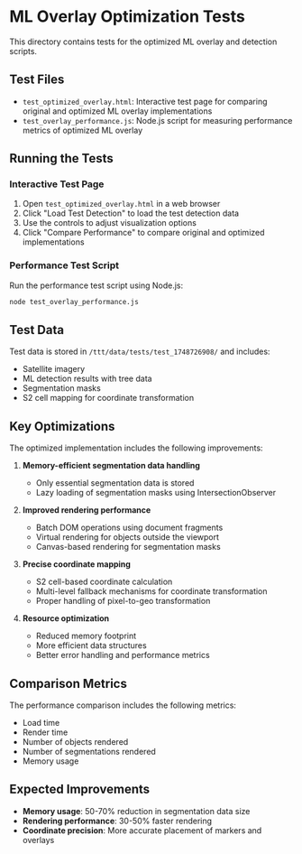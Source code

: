 # ML Overlay Optimization Tests

This directory contains tests for the optimized ML overlay and detection scripts.

## Test Files

- `test_optimized_overlay.html`: Interactive test page for comparing original and optimized ML overlay implementations
- `test_overlay_performance.js`: Node.js script for measuring performance metrics of optimized ML overlay

## Running the Tests

### Interactive Test Page

1. Open `test_optimized_overlay.html` in a web browser
2. Click "Load Test Detection" to load the test detection data
3. Use the controls to adjust visualization options
4. Click "Compare Performance" to compare original and optimized implementations

### Performance Test Script

Run the performance test script using Node.js:

```bash
node test_overlay_performance.js
```

## Test Data

Test data is stored in `/ttt/data/tests/test_1748726908/` and includes:

- Satellite imagery
- ML detection results with tree data
- Segmentation masks
- S2 cell mapping for coordinate transformation

## Key Optimizations

The optimized implementation includes the following improvements:

1. **Memory-efficient segmentation data handling**
   - Only essential segmentation data is stored
   - Lazy loading of segmentation masks using IntersectionObserver

2. **Improved rendering performance**
   - Batch DOM operations using document fragments
   - Virtual rendering for objects outside the viewport
   - Canvas-based rendering for segmentation masks

3. **Precise coordinate mapping**
   - S2 cell-based coordinate calculation
   - Multi-level fallback mechanisms for coordinate transformation
   - Proper handling of pixel-to-geo transformation

4. **Resource optimization**
   - Reduced memory footprint
   - More efficient data structures
   - Better error handling and performance metrics

## Comparison Metrics

The performance comparison includes the following metrics:

- Load time
- Render time
- Number of objects rendered
- Number of segmentations rendered
- Memory usage

## Expected Improvements

- **Memory usage**: 50-70% reduction in segmentation data size
- **Rendering performance**: 30-50% faster rendering
- **Coordinate precision**: More accurate placement of markers and overlays
